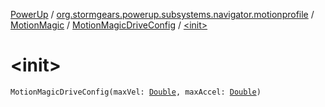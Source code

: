 [PowerUp](../../../index.md) / [org.stormgears.powerup.subsystems.navigator.motionprofile](../../index.md) / [MotionMagic](../index.md) / [MotionMagicDriveConfig](index.md) / [&lt;init&gt;](./-init-.md)

# &lt;init&gt;

`MotionMagicDriveConfig(maxVel: `[`Double`](https://kotlinlang.org/api/latest/jvm/stdlib/kotlin/-double/index.html)`, maxAccel: `[`Double`](https://kotlinlang.org/api/latest/jvm/stdlib/kotlin/-double/index.html)`)`